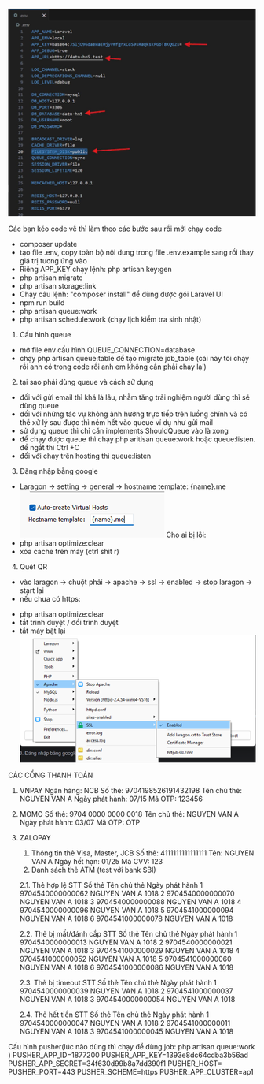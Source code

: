 ![alt text](image.png)

Các bạn kéo code về thì làm theo các bước sau rồi mới chạy code
- composer update
- tạo file .env, copy toàn bộ nội dung trong file .env.example sang rồi thay giá trị tương ứng vào
- Riêng APP_KEY chạy lệnh: php artisan key:gen
- php artisan migrate
- php artisan storage:link
- Chạy câu lệnh: "composer install" để dùng được gói Laravel UI
- npm run build 
- php artisan queue:work
- php artisan schedule:work (chạy lịch kiểm tra sinh nhật)


1. Cấu hình queue 
- mở file env cấu hình QUEUE_CONNECTION=database
- chạy php artisan queue:table để tạo migrate job_table (cái này tôi chạy rồi anh có trong code rồi anh em không cần phải chạy lại)

2. tại sao phải dùng queue và cách sử dụng
- đối với gửi email thì khá là lâu, nhằm tăng trải nghiệm người dùng thì sẽ dùng queue 
- đối với những tác vụ không ảnh hưởng trực tiếp trên luồng chính và có thể xử lý sau được thì ném hết vào queue ví dụ như gửi mail 
- sử dụng queue thì chỉ cần implements ShouldQueue vào là xong 
- để chạy được queue thì chạy php aritisan queue:work hoặc queue:listen. để ngắt thì Ctrl +C 
- đối với chạy trên hosting thì queue:listen

3. Đăng nhập bằng google 
- Laragon -> setting -> general -> hostname template: {name}.me
![img.png](img.png)
Cho ai bị lỗi: 
- php artisan optimize:clear
- xóa cache trên máy (ctrl shìt r)

4. Quét QR 
- vào laragon -> chuột phải -> apache -> ssl -> enabled -> stop laragon -> start lại
- nếu chưa có https: 
+ php artisan optimize:clear
+ tắt trình duyệt / đổi trình duyệt
+ tắt máy bật lại
![img_1.png](img_1.png)

CÁC CỔNG THANH TOÁN
1. VNPAY
    Ngân hàng: NCB
    Số thẻ: 9704198526191432198
    Tên chủ thẻ: NGUYEN VAN A
    Ngày phát hành: 07/15
    Mã OTP: 123456
    
2. MOMO
    Số thẻ: 9704 0000 0000 0018
    Tên chủ thẻ: NGUYEN VAN A
    Ngày phát hành: 03/07
    Mã OTP: OTP
3. ZALOPAY
    1. Thông tin thẻ Visa, Master, JCB
    Số thẻ:	        4111111111111111
    Tên:	        NGUYEN VAN A
    Ngày hết hạn:	01/25
    Mã CVV:	        123
    2. Danh sách thẻ ATM (test với bank SBI)

    2.1. Thẻ hợp lệ
    STT	Số thẻ	            Tên chủ thẻ	    Ngày phát hành
    1	9704540000000062	NGUYEN VAN A	1018
    2	9704540000000070	NGUYEN VAN A	1018
    3	9704540000000088	NGUYEN VAN A	1018
    4	9704540000000096	NGUYEN VAN A	1018
    5	9704541000000094	NGUYEN VAN A	1018
    6	9704541000000078	NGUYEN VAN A	1018

    2.2. Thẻ bị mất/đánh cắp
    STT	Số thẻ	            Tên chủ thẻ	    Ngày phát hành
    1	9704540000000013	NGUYEN VAN A	1018
    2	9704540000000021	NGUYEN VAN A	1018
    3	9704541000000029	NGUYEN VAN A	1018
    4	9704541000000052	NGUYEN VAN A	1018
    5	9704541000000060	NGUYEN VAN A	1018
    6	9704541000000086	NGUYEN VAN A	1018

    2.3. Thẻ bị timeout
    STT	Số thẻ	            Tên chủ thẻ	    Ngày phát hành
    1	9704540000000039	NGUYEN VAN A	1018
    2	9704541000000037	NGUYEN VAN A	1018
    3	9704540000000054	NGUYEN VAN A	1018

    2.4. Thẻ hết tiền
    STT	Số thẻ	            Tên chủ thẻ	    Ngày phát hành
    1	9704540000000047	NGUYEN VAN A	1018
    2	9704541000000011	NGUYEN VAN A	1018
    3	9704541000000045	NGUYEN VAN A	1018


Cấu hình pusher(lúc nào dùng thì chạy để dùng job: php artisan queue:work )
PUSHER_APP_ID=1877200
PUSHER_APP_KEY=1393e8dc64cdba3b56ad
PUSHER_APP_SECRET=34f630d99b8a7dd390f1
PUSHER_HOST=
PUSHER_PORT=443
PUSHER_SCHEME=https
PUSHER_APP_CLUSTER=ap1
